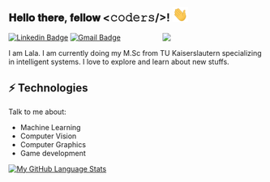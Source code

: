 <h2> 𝐇𝐞𝐥𝐥𝐨 𝐭𝐡𝐞𝐫𝐞, 𝐟𝐞𝐥𝐥𝐨𝐰 <𝚌𝚘𝚍𝚎𝚛𝚜/>! <img src="https://raw.githubusercontent.com/ABSphreak/ABSphreak/master/gifs/Hi.gif" width="30px"></h2>

<img align='right' src='https://user-images.githubusercontent.com/5713670/87202985-820dcb80-c2b6-11ea-9f56-7ec461c497c3.gif' width='200"'>

[![Linkedin Badge](https://img.shields.io/badge/LinkedIn-lala-blue)](https://www.linkedin.com/in/lala-shakti-swarup-ray/) [![Gmail Badge](https://img.shields.io/badge/Gmail-lala-red)](mailto:lalashakti96@gmail.com)

I am Lala. I am currently doing my M.Sc from TU Kaiserslautern specializing in intelligent systems. I love to explore and learn about new stuffs.
## ⚡ Technologies
Talk to me about:
- Machine Learning
- Computer Vision
- Computer Graphics
- Game development

[![My GitHub Language Stats](https://github-readme-stats.vercel.app/api/top-langs/?username=lalasray&langs_count=5&theme=tokyonight)]()



<!---
lalasray/lalasray is a ✨ special ✨ repository because its `README.md` (this file) appears on your GitHub profile.
You can click the Preview link to take a look at your changes.
--->





